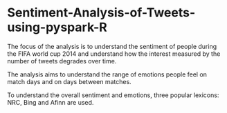 # Sentiment-Analysis-of-Tweets-using-pyspark-R

The focus of the analysis is to understand the sentiment of people during the FIFA world cup 2014 and understand how the interest measured by the number of tweets degrades over time.

The analysis aims to understand the range of emotions people feel on match days and on days between matches. 

To understand the overall sentiment and emotions, three popular lexicons: NRC, Bing and Afinn are used.
